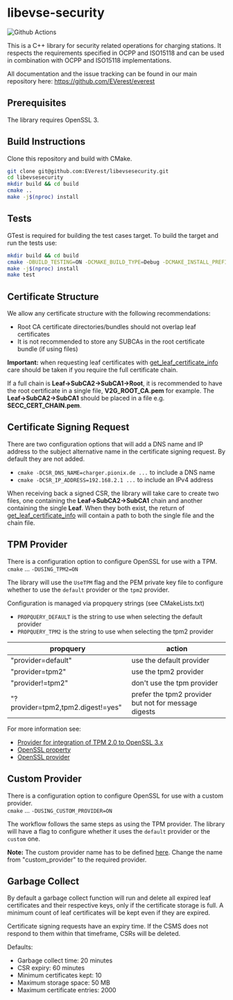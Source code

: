 # libevse-security

![Github Actions](https://github.com/EVerest/libevse-security/actions/workflows/build_and_test.yml/badge.svg)

This is a C++ library for security related operations for charging stations. It respects the requirements specified in OCPP and ISO15118 and can be used in combination with OCPP and ISO15118 implementations.

All documentation and the issue tracking can be found in our main repository here: https://github.com/EVerest/everest

## Prerequisites

The library requires OpenSSL 3.

## Build Instructions

Clone this repository and build with CMake.

```bash
git clone git@github.com:EVerest/libevsesecurity.git
cd libevsesecurity
mkdir build && cd build
cmake ..
make -j$(nproc) install
```

## Tests

GTest is required for building the test cases target.
To build the target and run the tests use:

```bash
mkdir build && cd build
cmake -DBUILD_TESTING=ON -DCMAKE_BUILD_TYPE=Debug -DCMAKE_INSTALL_PREFIX=./dist ..
make -j$(nproc) install
make test
```

## Certificate Structure

We allow any certificate structure with the following recommendations:

- Root CA certificate directories/bundles should not overlap leaf certificates
- It is not recommended to store any SUBCAs in the root certificate bundle (if using files)

**Important:** when requesting leaf certificates with [get_leaf_certificate_info](https://github.com/EVerest/libevse-security/blob/b140c17b0a5eaf09b60035605ed8aeb84627eb78/include/evse_security/evse_security.hpp#L195) care should be taken if you require the full certificate chain.

If a full chain is **Leaf->SubCA2->SubCA1->Root**, it is recommended to have the root certificate in a single file, **V2G_ROOT_CA.pem** for example. The **Leaf->SubCA2->SubCA1** should be placed in a file e.g. **SECC_CERT_CHAIN.pem**. 
  
## Certificate Signing Request

There are two configuration options that will add a DNS name and IP address to the
subject alternative name in the certificate signing request.
By default they are not added.

- `cmake -DCSR_DNS_NAME=charger.pionix.de ...` to include a DNS name
- `cmake -DCSR_IP_ADDRESS=192.168.2.1 ...` to include an IPv4 address

When receiving back a signed CSR, the library will take care to create two files, one containing the **Leaf->SubCA2->SubCA1** chain and another containing the single **Leaf**. When they both exist, the return of [get_leaf_certificate_info](https://github.com/EVerest/libevse-security/blob/b140c17b0a5eaf09b60035605ed8aeb84627eb78/include/evse_security/evse_security.hpp#L195) will contain a path to both the single file and the chain file.

## TPM Provider
There is a configuration option to configure OpenSSL for use with a TPM.<br>
`cmake` ... `-DUSING_TPM2=ON`<br>

The library will use the `UseTPM` flag and the PEM private key file to
configure whether to use the `default` provider or the `tpm2` provider.

Configuration is managed via propquery strings (see CMakeLists.txt)

- `PROPQUERY_DEFAULT` is the string to use when selecting the default provider
- `PROPQUERY_TPM2` is the string to use when selecting the tpm2 provider

propquery|action
---------|------
"provider=default"|use the default provider
"provider=tpm2"|use the tpm2 provider
"provider!=tpm2"|don't use the tpm provider
"?provider=tpm2,tpm2.digest!=yes"|prefer the tpm2 provider but not for message digests

For more information see:

- [Provider for integration of TPM 2.0 to OpenSSL 3.x](https://github.com/tpm2-software/tpm2-openssl)
- [OpenSSL property](https://www.openssl.org/docs/man3.0/man7/property.html)
- [OpenSSL provider](https://www.openssl.org/docs/man3.0/man7/provider.html)

## Custom Provider
There is a configuration option to configure OpenSSL for use with a custom provider.<br>
`cmake` ... `-DUSING_CUSTOM_PROVIDER=ON`<br>

The workflow follows the same steps as using the TPM provider. The library will
have a flag to configure whether it uses the `default` provider or the `custom` one.

<b>Note:</b> The custom provider name has to be defined [here](https://github.com/EVerest/libevse-security/blob/4afe644cb62d0bf06fff1e2ca5d2dbc489342e0c/CMakeLists.txt#L32). Change the name from "custom_provider" to the required provider.

## Garbage Collect

By default a garbage collect function will run and delete all expired leaf certificates and their respective keys, only if the certificate storage is full. A minimum count of leaf certificates will be kept even if they are expired. 

Certificate signing requests have an expiry time. If the CSMS does not respond to them within that timeframe, CSRs will be deleted.

Defaults:
- Garbage collect time: 20 minutes
- CSR expiry: 60 minutes
- Minimum certificates kept: 10
- Maximum storage space: 50 MB
- Maximum certificate entries: 2000
